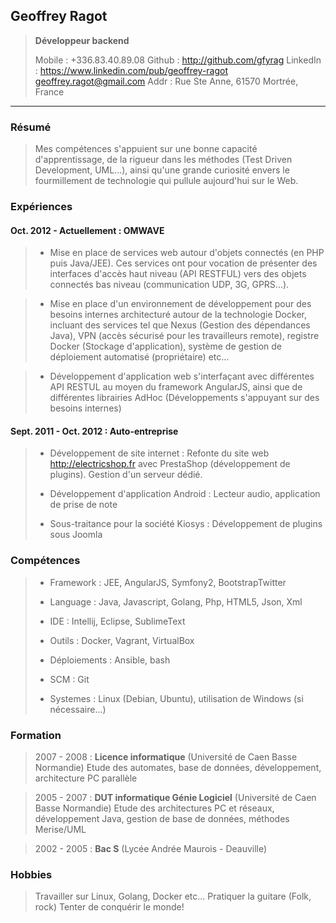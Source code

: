 

## Geoffrey Ragot
> **Développeur backend**
> 
> <i class="fa fa-phone"> </i> Mobile : +336.83.40.89.08
> <i class="fa fa-github"> </i> Github : http://github.com/gfyrag
> <i class="fa fa-linkedin-square"> </i> LinkedIn : https://www.linkedin.com/pub/geoffrey-ragot
> <i class="fa fa-envelope"></i> geoffrey.ragot@gmail.com
> <i class="fa fa-globe"> </i> Addr : Rue Ste Anne, 61570 Mortrée, France

* * *
### **Résumé**

> Mes compétences s'appuient sur une bonne capacité d'apprentissage, de la rigueur dans les méthodes (Test Driven Development, UML...), ainsi qu'une grande curiosité envers le fourmillement de technologie qui pullule aujourd'hui sur le Web.

### **Expériences**

#### Oct. 2012 - Actuellement : OMWAVE

> * Mise en place de services web autour d'objets connectés (en PHP puis Java/JEE).
Ces services ont pour vocation de présenter des interfaces d'accès haut niveau (API RESTFUL) vers des objets connectés bas niveau (communication UDP, 3G, GPRS...).

> * Mise en place d'un environnement de développement pour des besoins internes architecturé autour de la  technologie Docker, incluant des services tel que Nexus (Gestion des dépendances Java), VPN (accès sécurisé pour les travailleurs remote), registre Docker (Stockage d'application), système de gestion de déploiement automatisé (propriétaire) etc...

> * Développement d'application web s'interfaçant avec différentes API RESTUL au moyen du framework AngularJS, ainsi que de différentes librairies AdHoc (Développements s'appuyant sur des besoins internes)

#### Sept. 2011 - Oct. 2012 : Auto-entreprise

> * Développement de site internet : Refonte du site web http://electricshop.fr avec PrestaShop (développement de plugins). Gestion d'un serveur dédié.
> 
> * Développement d'application Android  : Lecteur audio, application de prise de note
> 
> * Sous-traitance pour la société Kiosys : Développement de plugins sous Joomla

### **Compétences**

> * Framework : JEE, AngularJS, Symfony2, BootstrapTwitter
> 
> * Language : Java, Javascript, Golang, Php, HTML5, Json, Xml
> 
> * IDE : Intellij, Eclipse, SublimeText
> 
> * Outils : Docker, Vagrant, VirtualBox
> 
> * Déploiements : Ansible, bash
> 
> * SCM : Git
> 
> * Systemes : Linux (Debian, Ubuntu), utilisation de Windows (si nécessaire...)

### **Formation**

> 2007 - 2008 : **Licence informatique** (Université de Caen Basse Normandie)
> Etude des automates, base de données, développement, architecture PC parallèle

> 2005 - 2007 : **DUT informatique Génie Logiciel** (Université de Caen Basse Normandie)
> Etude des architectures PC et réseaux, développement Java, gestion de base de données, méthodes Merise/UML

> 2002 - 2005 : **Bac S** (Lycée Andrée Maurois - Deauville)

### **Hobbies**

>Travailler sur Linux, Golang, Docker etc...
Pratiquer la guitare (Folk, rock)
Tenter de conquérir le monde!

